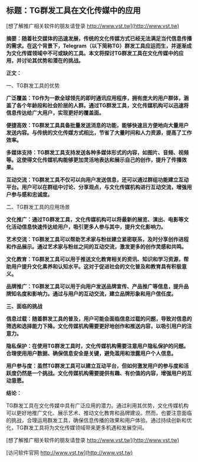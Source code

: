 ## **标题：TG群发工具在文化传媒中的应用**

[想了解推广相关软件的朋友请登录 http://www.vst.tw](http://www.vst.tw)

**摘要：随着社交媒体的迅速发展，传统的文化传媒方式已经无法满足当代信息传播的需求。在这个背景下，Telegram（以下简称TG）群发工具应运而生，并逐渐成为文化传媒领域中不可或缺的工具。本文将探讨TG群发工具在文化传媒中的应用，并讨论其优势和潜在的挑战。**

**正文：**

一、TG群发工具的优势

**广泛覆盖：TG作为一款全球领先的即时通讯应用程序，拥有庞大的用户群体，涵盖了各个年龄段和社会阶层的人群。通过TG群发工具，文化传媒机构可以迅速将信息传达给广大用户，实现更好的覆盖面。**

**便捷高效：TG群发工具具备批量发送消息的功能，能够快速且方便地向大量用户发送内容。与传统的文化传媒方式相比，节省了大量时间和人力资源，提高了工作效率。**

**多媒体支持：TG群发工具支持发送各种多媒体形式的内容，如图片、音频、视频等。这使得文化传媒机构能够更加灵活地表达和展示自己的创作，提升了传播效果。**

**互动交流：TG群发工具不仅可以向用户发送信息，还可以通过群组功能建立互动平台。用户可以在群组中讨论、分享观点，与文化传媒机构进行互动交流，增强用户参与感和忠诚度。**

二、TG群发工具的应用场景

**文化推广：通过TG群发工具，文化传媒机构可以将最新的展览、演出、电影等文化活动信息快速传达给用户，吸引更多人参与其中，提升文化影响力。**

**艺术交流：TG群发工具可以帮助艺术家与粉丝建立紧密联系，及时分享创作进程和作品展示。通过艺术家与粉丝之间的互动交流，激发更多的创作灵感和共鸣。**

**文化教育：TG群发工具可以用于推送文化教育相关的资讯、知识和学习资源，帮助用户提升文化素养和认知水平。这对于促进社会的文化普及和教育具有积极意义。**

**品牌推广：TG群发工具可以用于向用户发送品牌宣传、产品推广等信息，提升品牌知名度和影响力。通过与用户的互动交流，建立品牌形象和用户信任度。**

**三、面临的挑战**

**信息过载：随着群发工具的普及，用户可能会面临信息过载的问题，导致对信息的筛选和选择能力下降。文化传媒机构需要更好地创作和推送内容，以吸引用户的注意力。**

**隐私保护：在使用TG群发工具时，文化传媒机构需要注意用户隐私保护的问题。合理使用用户数据、确保信息安全是关键，避免滥用和泄露用户个人信息。**

**用户参与度：虽然TG群发工具可以建立互动平台，但如何激发用户的参与度和活跃度仍然是一个挑战。文化传媒机构需要提供有趣、有价值的内容，增强用户的互动意愿。**

**结论：**

TG群发工具在文化传媒中具有广泛应用的潜力。通过利用其优势，文化传媒机构可以更好地推广文化、展示艺术、推动文化教育和品牌建设。然而，也要注意面临的挑战，合理运用群发工具，确保信息传播的效果和用户体验。通过持续创新和优化，TG群发工具将为文化传媒领域带来更多机遇和发展空间。

[想了解推广相关软件的朋友请登录 http://www.vst.tw](http://www.vst.tw)


[访问软件官网 http://www.vst.tw](http://www.vst.tw)
